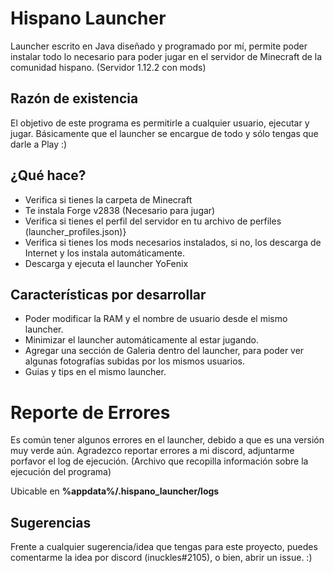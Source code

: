 # Hispano Launcher
Launcher escrito en Java diseñado y programado por mí, permite poder instalar todo lo necesario para poder jugar en el servidor de Minecraft de la comunidad hispano. (Servidor 1.12.2 con mods)

## Razón de existencia
El objetivo de este programa es permitirle a cualquier usuario, ejecutar y jugar. Básicamente que el launcher se encargue de todo y sólo tengas que darle a Play :)

## ¿Qué hace?
- Verifica si tienes la carpeta de Minecraft
- Te instala Forge v2838 (Necesario para jugar)
- Verifica si tienes el perfil del servidor en tu archivo de perfiles (launcher_profiles.json)}
- Verifica si tienes los mods necesarios instalados, si no, los descarga de Internet y los instala automáticamente.
- Descarga y ejecuta el launcher YoFenix

## Características por desarrollar
- Poder modificar la RAM y el nombre de usuario desde el mismo launcher.
- Minimizar el launcher automáticamente al estar jugando.
- Agregar una sección de Galeria dentro del launcher, para poder ver algunas fotografías subidas por los mismos usuarios.
- Guias y tips en el mismo launcher.

# Reporte de Errores
Es común tener algunos errores en el launcher, debido a que es una versión muy verde aún. 
Agradezco reportar errores a mi discord, adjuntarme porfavor el log de ejecución. (Archivo que recopilla información sobre la ejecución del programa) 

Ubicable en **%appdata%/.hispano_launcher/logs**

## Sugerencias
Frente a cualquier sugerencia/idea que tengas para este proyecto, puedes comentarme la idea por discord (inuckles#2105), o bien, abrir un issue. :)

